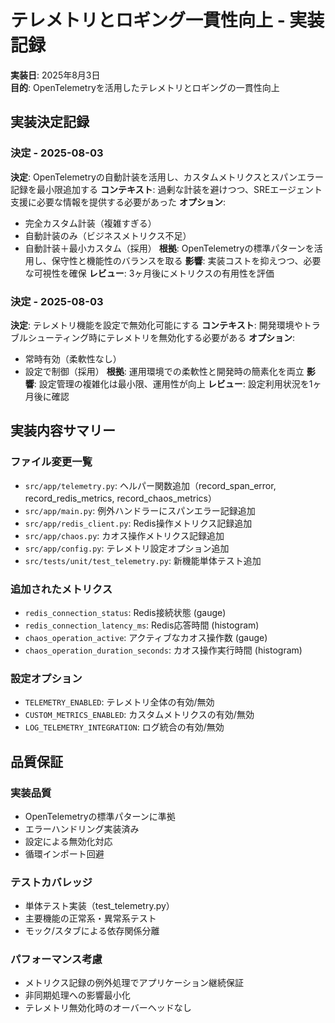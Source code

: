 # テレメトリとロギング一貫性向上 - 実装記録

**実装日**: 2025年8月3日  
**目的**: OpenTelemetryを活用したテレメトリとロギングの一貫性向上

## 実装決定記録

### 決定 - 2025-08-03
**決定**: OpenTelemetryの自動計装を活用し、カスタムメトリクスとスパンエラー記録を最小限追加する
**コンテキスト**: 過剰な計装を避けつつ、SREエージェント支援に必要な情報を提供する必要があった
**オプション**: 
- 完全カスタム計装（複雑すぎる）
- 自動計装のみ（ビジネスメトリクス不足）
- 自動計装＋最小カスタム（採用）
**根拠**: OpenTelemetryの標準パターンを活用し、保守性と機能性のバランスを取る
**影響**: 実装コストを抑えつつ、必要な可視性を確保
**レビュー**: 3ヶ月後にメトリクスの有用性を評価

### 決定 - 2025-08-03  
**決定**: テレメトリ機能を設定で無効化可能にする
**コンテキスト**: 開発環境やトラブルシューティング時にテレメトリを無効化する必要がある
**オプション**:
- 常時有効（柔軟性なし）
- 設定で制御（採用）
**根拠**: 運用環境での柔軟性と開発時の簡素化を両立
**影響**: 設定管理の複雑化は最小限、運用性が向上
**レビュー**: 設定利用状況を1ヶ月後に確認

## 実装内容サマリー

### ファイル変更一覧
- `src/app/telemetry.py`: ヘルパー関数追加（record_span_error, record_redis_metrics, record_chaos_metrics）
- `src/app/main.py`: 例外ハンドラーにスパンエラー記録追加
- `src/app/redis_client.py`: Redis操作メトリクス記録追加
- `src/app/chaos.py`: カオス操作メトリクス記録追加
- `src/app/config.py`: テレメトリ設定オプション追加
- `src/tests/unit/test_telemetry.py`: 新機能単体テスト追加

### 追加されたメトリクス
- `redis_connection_status`: Redis接続状態 (gauge)
- `redis_connection_latency_ms`: Redis応答時間 (histogram)
- `chaos_operation_active`: アクティブなカオス操作数 (gauge)
- `chaos_operation_duration_seconds`: カオス操作実行時間 (histogram)

### 設定オプション
- `TELEMETRY_ENABLED`: テレメトリ全体の有効/無効
- `CUSTOM_METRICS_ENABLED`: カスタムメトリクスの有効/無効
- `LOG_TELEMETRY_INTEGRATION`: ログ統合の有効/無効

## 品質保証

### 実装品質
- OpenTelemetryの標準パターンに準拠
- エラーハンドリング実装済み
- 設定による無効化対応
- 循環インポート回避

### テストカバレッジ
- 単体テスト実装（test_telemetry.py）
- 主要機能の正常系・異常系テスト
- モック/スタブによる依存関係分離

### パフォーマンス考慮
- メトリクス記録の例外処理でアプリケーション継続保証
- 非同期処理への影響最小化
- テレメトリ無効化時のオーバーヘッドなし
